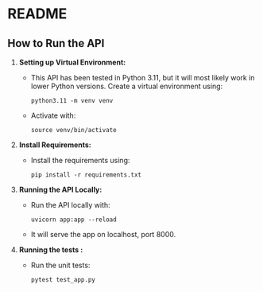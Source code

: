 # README

## How to Run the API

1. **Setting up Virtual Environment:**
   - This API has been tested in Python 3.11, but it will most likely work in lower Python versions. Create a virtual environment using:
     ```
     python3.11 -m venv venv
     ```
   - Activate with:
     ```
     source venv/bin/activate
     ```

2. **Install Requirements:**
   - Install the requirements using:
     ```
     pip install -r requirements.txt
     ```

3. **Running the API Locally:**
   - Run the API locally with:
     ```
     uvicorn app:app --reload
     ```
   - It will serve the app on localhost, port 8000.

3. **Running the tests :**
   - Run the unit tests:
     ```
     pytest test_app.py
     ```
